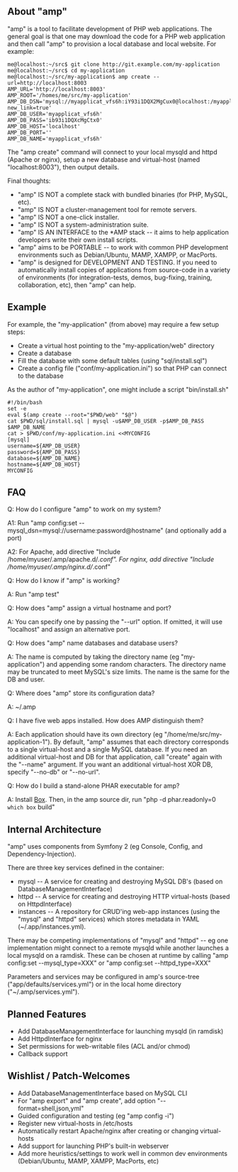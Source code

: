 ## About "amp" ##

"amp" is a tool to facilitate development of PHP web applications. The
general goal is that one may download the code for a PHP web application and
then call "amp" to provision a local database and local website.  For
example:

```
me@localhost:~/src$ git clone http://git.example.com/my-application
me@localhost:~/src$ cd my-application
me@localhost:~/src/my-application$ amp create --url=http://localhost:8003
AMP_URL='http://localhost:8003'
AMP_ROOT='/homes/me/src/my-application'
AMP_DB_DSN='mysql://myapplicat_vfs6h:iY93i1DQX2MgCux0@localhost:/myapplicat_vfs6h?new_link=true'
AMP_DB_USER='myapplicat_vfs6h'
AMP_DB_PASS='ib93i1DQXcMgCtx0'
AMP_DB_HOST='localhost'
AMP_DB_PORT=''
AMP_DB_NAME='myapplicat_vfs6h'
```

The "amp create" command will connect to your local mysqld and httpd (Apache
or nginx), setup a new database and virtual-host (named "localhost:8003"),
then output details.

Final thoughts:

 * "amp" IS NOT a complete stack with bundled binaries (for PHP, MySQL, etc).
 * "amp" IS NOT a cluster-management tool for remote servers.
 * "amp" IS NOT a one-click installer.
 * "amp" IS NOT a system-administration suite.
 * "amp" IS AN INTERFACE to the *AMP stack -- it aims to help application developers
   write their own install scripts.
 * "amp" aims to be PORTABLE -- to work with common PHP development environments
   such as Debian/Ubuntu, MAMP, XAMPP, or MacPorts.
 * "amp" is designed for DEVELOPMENT AND TESTING. If you need to automatically install
   copies of applications from source-code in a variety of environments (for
   integration-tests, demos, bug-fixing, training, collaboration, etc), then "amp"
   can help.
 
## Example ##

For example, the "my-application" (from above) may require a few setup steps:

 * Create a virtual host pointing to the "my-application/web" directory
 * Create a database
 * Fill the database with some default tables (using "sql/install.sql")
 * Create a config file ("conf/my-application.ini") so that PHP can
   connect to the database

As the author of "my-application", one might include a script "bin/install.sh"

```
#!/bin/bash
set -e
eval $(amp create --root="$PWD/web" "$@")
cat $PWD/sql/install.sql | mysql -u$AMP_DB_USER -p$AMP_DB_PASS $AMP_DB_NAME
cat > $PWD/conf/my-application.ini <<MYCONFIG
[mysql]
username=${AMP_DB_USER}
password=${AMP_DB_PASS}
database=${AMP_DB_NAME}
hostname=${AMP_DB_HOST}
MYCONFIG
```

## FAQ ##

Q: How do I configure "amp" to work on my system?

A1: Run "amp config:set --mysql_dsn=mysql://username:password@hostname"
(and optionally add a port)

A2: For Apache, add directive "Include /home/myuser/.amp/apache.d/*.conf".
For nginx, add directive "Include /home/myuser/.amp/nginx.d/*.conf"

Q: How do I know if "amp" is working?

A: Run "amp test"

Q: How does "amp" assign a virtual hostname and port?

A: You can specify one by passing the "--url" option. If omitted, it will
use "localhost" and assign an alternative port.

Q: How does "amp" name databases and database users?

A: The name is computed by taking the directory name (eg "my-application")
and appending some random characters.  The directory name may be truncated
to meet MySQL's size limits.  The name is the same for the DB and user.

Q: Where does "amp" store its configuration data?

A: ~/.amp

Q: I have five web apps installed. How does AMP distinguish them?

A: Each application should have its own directory (eg
"/home/me/src/my-application-1").  By default, "amp" assumes that each
directory corresponds to a single virtual-host and a single MySQL database.
If you need an additional virtual-host and DB for that application, call
"create" again with the "--name" argument.  If you want an additional
virtual-host XOR DB, specify "--no-db" or "--no-url".

Q: How do I build a stand-alone PHAR executable for amp?

A: Install [Box](http://box-project.org/). Then, in the amp source dir, run "php -d phar.readonly=0 `which box` build"

## Internal Architecture ##

"amp" uses components from Symfony 2 (eg Console, Config, and
Dependency-Injection).

There are three key services defined in the container:

 * mysql -- A service for creating and destroying MySQL DB's
   (based on DatabaseManagementInterface)
 * httpd -- A service for creating and destroying HTTP virtual-hosts
   (based on HttpdInterface)
 * instances -- A repository for CRUD'ing web-app instances (using the
   "mysql" and "httpd" services) which stores metadata in YAML
   (~/.app/instances.yml).

There may be competing implementations of "mysql" and "httpd" -- eg one
implementation might connect to a remote mysqld while another launches a
local mysqld on a ramdisk.  These can be chosen at runtime by calling "amp
config:set --mysql_type=XXX" or "amp config:set --httpd_type=XXX"

Parameters and services may be configured in amp's source-tree
("app/defaults/services.yml") or in the local home directory
("~/.amp/services.yml").

## Planned Features ##

 * Add DatabaseManagementInterface for launching mysqld (in ramdisk)
 * Add HttpdInterface for nginx
 * Set permissions for web-writable files (ACL and/or chmod)
 * Callback support

## Wishlist / Patch-Welcomes ##

 * Add DatabaseManagementInterface based on MySQL CLI
 * For "amp export" and "amp create", add option "--format=shell,json,yml"
 * Guided configuration and testing (eg "amp config -i")
 * Register new virtual-hosts in /etc/hosts
 * Automatically restart Apache/nginx after creating or changing virtual-hosts
 * Add support for launching PHP's built-in webserver
 * Add more heuristics/settings to work well in common dev environments
   (Debian/Ubuntu, MAMP, XAMPP, MacPorts, etc)
